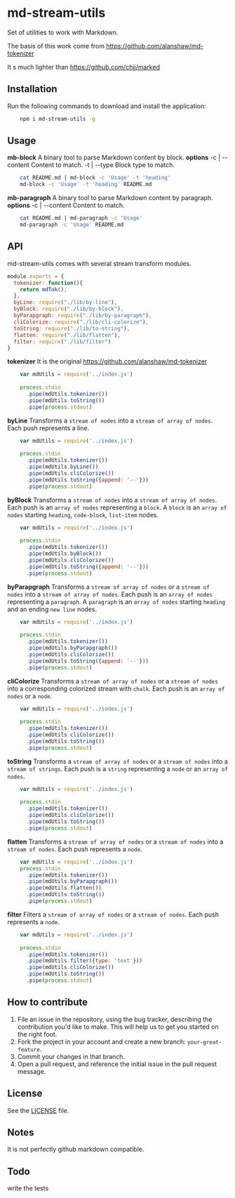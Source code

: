 # md-stream-utils

Set of utilities to work with Markdown.

The basis of this work come from https://github.com/alanshaw/md-tokenizer

It s much lighter than https://github.com/chjj/marked

## Installation
Run the following commands to download and install the application:

```sh
    npm i md-stream-utils -g
```

## Usage

 **mb-block** 
    A binary tool to parse Markdown content by block.
 **options**
    -c | --content    Content to match.
    -t | --type       Block type to match.

```sh
    cat README.md | md-block -c 'Usage' -t 'heading'
    md-block -c 'Usage' -t 'heading' README.md
```

 **mb-paragraph** 
    A binary tool to parse Markdown content by paragraph.
 **options**
    -c | --content    Content to match.

```sh
    cat README.md | md-paragraph -c 'Usage'
    md-paragraph -c 'Usage' README.md
```

## API

md-stream-utils comes with several stream transform modules.

```js
module.exports = {
  tokenizer: function(){
    return mdTok();
  },
  byLine: require("./lib/by-line"),
  byBlock: require("./lib/by-block"),
  byParapgraph: require("./lib/by-paragraph"),
  cliColorize: require("./lib/cli-colorize"),
  toString: require("./lib/to-string"),
  flatten: require("./lib/flatten"),
  filter: require("./lib/filter")
}
```

__tokenizer__
It is the original https://github.com/alanshaw/md-tokenizer

```js
    var mdUtils = require('../index.js')
    
    process.stdin
      .pipe(mdUtils.tokenizer())
      .pipe(mdUtils.toString())
      .pipe(process.stdout)
```

__byLine__
Transforms a `stream of nodes` into a `stream of array of nodes`.
Each push represents a line.

```js
    var mdUtils = require('../index.js')
        
    process.stdin
      .pipe(mdUtils.tokenizer())
      .pipe(mdUtils.byLine())
      .pipe(mdUtils.cliColorize())
      .pipe(mdUtils.toString({append: '--'}))
      .pipe(process.stdout)
```

__byBlock__
Transforms a `stream of nodes` into a `stream of array of nodes`.
Each push is an `array of nodes` representing a `block`.
A `block` is an `array of nodes` starting `heading`, `code-block`, `list-item` nodes.

```js
    var mdUtils = require('../index.js')
    
    process.stdin
      .pipe(mdUtils.tokenizer())
      .pipe(mdUtils.byBlock())
      .pipe(mdUtils.cliColorize())
      .pipe(mdUtils.toString({append: '--'}))
      .pipe(process.stdout)

```

__byParapgraph__
Transforms a `stream of array of nodes` or a `stream of nodes` into a `stream of array of nodes`.
Each push is an `array of nodes` representing a `paragraph`.
A `paragraph` is an `array of nodes` starting `heading` and an ending `new line` nodes.

```js
    var mdUtils = require('../index.js')
    
    process.stdin
      .pipe(mdUtils.tokenizer())
      .pipe(mdUtils.byParapgraph())
      .pipe(mdUtils.cliColorize())
      .pipe(mdUtils.toString({append: '--'}))
      .pipe(process.stdout)
```

__cliColorize__
Transforms a `stream of array of nodes` or a `stream of nodes` into a corresponding colorized stream with `chalk`.
Each push is an `array of nodes` or a `node`.

```js
    var mdUtils = require('../index.js')
    
    process.stdin
      .pipe(mdUtils.tokenizer())
      .pipe(mdUtils.cliColorize())
      .pipe(mdUtils.toString())
      .pipe(process.stdout)
```

__toString__
Transforms a `stream of array of nodes` or a `stream of nodes` into a `stream of strings`.
Each push is a `string` representing a `node` or an `array of nodes`.

```js
    var mdUtils = require('../index.js')
    
    process.stdin
      .pipe(mdUtils.tokenizer())
      .pipe(mdUtils.cliColorize())
      .pipe(mdUtils.toString())
      .pipe(process.stdout)
```

__flatten__
Transforms a `stream of array of nodes` or a `stream of nodes` into a `stream of nodes`.
Each push represents a `node`.

```js
    var mdUtils = require('../index.js')
    process.stdin
      .pipe(mdUtils.tokenizer())
      .pipe(mdUtils.byParapgraph())
      .pipe(mdUtils.flatten())
      .pipe(mdUtils.toString())
      .pipe(process.stdout)
```

__filter__
Filters a `stream of array of nodes` or a `stream of nodes`.
Each push represents a `node`.

```js
    var mdUtils = require('../index.js')
        
    process.stdin
      .pipe(mdUtils.tokenizer())
      .pipe(mdUtils.filter({type: 'text'}))
      .pipe(mdUtils.cliColorize())
      .pipe(mdUtils.toString())
      .pipe(process.stdout)
```



## How to contribute

1. File an issue in the repository, using the bug tracker, describing the
   contribution you'd like to make. This will help us to get you started on the
   right foot.
2. Fork the project in your account and create a new branch:
   `your-great-feature`.
3. Commit your changes in that branch.
4. Open a pull request, and reference the initial issue in the pull request
   message.

## License
See the [LICENSE](./LICENSE) file.

## Notes

It is not perfectly github markdown compatible.

## Todo

write the tests
